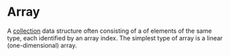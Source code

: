 # Array

A [collection][type-collection] data structure often consisting of a of elements of the same type, each identified by an array index. The simplest type of array is a linear (one-dimensional) array.

[type-collection]: ./collection.md
